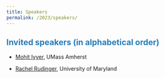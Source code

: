 ```yaml
---
title: Speakers
permalink: /2023/speakers/
---
```


## <span style="color:#267CB9"> Invited speakers (in alphabetical order) </span>

* [Mohit Iyyer](https://people.cs.umass.edu/~miyyer/),  UMass Amherst

* [Rachel Rudinger](https://rudinger.github.io/), University of Maryland
